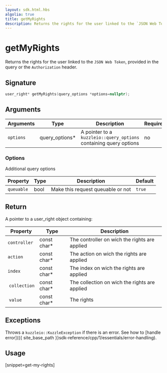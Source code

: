 ```yaml
---
layout: sdk.html.hbs
algolia: true
title: getMyRights
description: Returns the rights for the user linked to the `JSON Web Token`.
---
```


# getMyRights

Returns the rights for the user linked to the `JSON Web Token`, provided in the query or the `Authorization` header.

## Signature

```cpp
user_right* getMyRights(query_options *options=nullptr);
```

## Arguments

| Arguments    | Type    | Description | Required
|--------------|---------|-------------|----------
| `options`  | query_options*    | A pointer to a `kuzzleio::query_options` containing query options | no

### **Options**

Additional query options

| Property     | Type    | Description                       | Default
| ---------- | ------- | --------------------------------- | -------
| `queuable` | bool | Make this request queuable or not | `true`

## Return

A pointer to a user_right object containing:

| Property     | Type    | Description                       |
| ---------- | ------- | --------------------------------- |
| `controller` | const char* | The controller on wich the rights are applied |
| `action` | const char* | The action on wich the rights are applied |
| `index` | const char* | The index on wich the rights are applied |
| `collection` | const char* | The collection on wich the rights are applied |
| `value` | const char* | The rights |

## Exceptions

Throws a `kuzzleio::KuzzleException` if there is an error. See how to [handle error]({{ site_base_path }}sdk-reference/cpp/1/essentials/error-handling).

## Usage

[snippet=get-my-rights]
